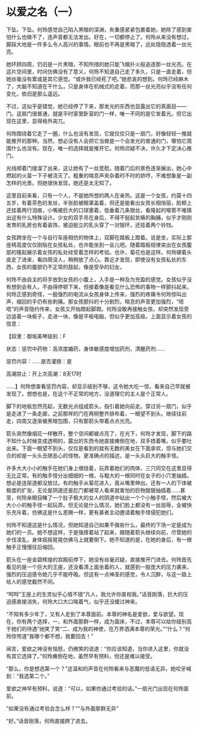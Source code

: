# 以爱之名（一）

下坠。下坠。何玲感觉自己陷入黑暗的深渊，失重感紧紧包裹着她，她除了感到害怕什么也做不了，连声音都无法发出。好在，一切都停止了。何玲从来没有想过，脚踩大地是一件多么令人高兴的事情。眼前也不再是黑暗了，远处隐隐透着一丝光亮。

她环顾四周，仍旧是一片黑暗，不知所措的她只能飞蛾扑火般追逐那一丝光亮。在这片空间里，时间仿佛没有了意义，何玲不知道自己走了多久，只是一直走着，但她丝毫没有累或是其它感觉。“或许我已经死了吧。”她悲哀的想到。何玲已经麻木了，大脑不知道在干什么，只是身体在机械式的走着，而那一丝光亮似乎没有任何变化，依旧是那么遥远。

不过，这似乎是错觉，她已经停了下来，那发光的东西也显露出它的真面目——门。这扇门很普通，就是平时家里卧室的门一样，唯一不同的是它发着光。但它出现在这里，显得格外突兀。

何玲围绕着它走了一圈，什么也没有发现，它就仅仅只是一扇门，好像轻轻一推就能推开的那种。当然，想必没有人会把它当做是一个会发光的普通的门，哪怕它周围什么也没有。现在，唯一的选择就是推开它。何玲迟疑不决，许久才下定决心推门。

光线顺着门缝溜了出来，这让她有了一丝宽慰。随着门后的景色逐渐展出，她心中燃起的火苗一下子被浇灭了。粗重的喘息声夹杂着时不时的娇哼，不难想象是一副怎样的光景。但她很快发现，她还是太无知了。

这里目前来看，只有一个人，不是她所想的两人在亲热。这是一个女孩，约莫十四五岁，有着茶色的发丝，半张脸被眼罩盖着，但还是能看出女孩长相俏丽，脸颊上还挂着两行泪痕，小嘴被巨大的口球塞着，低垂着几条银丝，看隆起的喉管不难猜出这有什么特殊设计。少女的双手吊在身后，不得不挺起贫瘠的胸脯，似乎才刚刚发育的乳房也有着装饰，被迫挺立的乳头穿了一对银环，还挂着两个铃铛。

女孩跨坐在一个与自行车座相仿的物体上，双脚在踏板上蹬着。说是坐，实际上那座椅高度仅仅刚贴在女孩私处，也许能坐到一会儿吧。随着踏板规律突出在女孩腹部的隆起展示着女孩的私处经受着怎样的考验。也许，菊花也是这样。何玲硬着头皮走了进来，看四周没人，稍稍放了点心。靠近才发现，即使没有女孩私处的东西，女孩的腹部仍不正常的鼓起，像是受孕的妇女。

何玲不由自主的将手放到女孩的小腹上，入手是一种及为充盈的感觉。女孩似乎没有想到会有人，不由得停顿下来，但接着像是看见什么恐怖的事物一样颤抖起来。何玲正感到奇怪，一股强烈的电流从女孩身体上传来，强烈的疼痛令何玲惊叫出声，缩回的手仍有些刺痛。那女孩颤抖的十分剧烈，喘息的声音更加强烈，“唔唔”的声音隐约传来，女孩又开始蹬起脚蹬。何玲没敢再接触女孩，却突然发现旁边竖着一块板子，走进一块，像是平板电脑，但似乎更加高级。上面显示着女孩的信息：

【奴隶：御坂美琴级别：F

状态：惩罚中药物：高浓度媚药，身体敏感度增加药剂，清醒药剂……

惩罚内容：……是否灌肠：是

高潮禁止：开上次高潮：8天17时

……】何玲想查看惩罚内容，却显示级别不够，这令她大吃一惊，看来自己早就被发现了。想想也是，在这个不正常的地方，没道理它的主人是个正常人。

脚下的地板忽然亮起，无数光点组成箭头，指引着她向前走。穿过另一扇门，似乎是走进了一条走廊，之前那样的门在两侧整齐排布着，一眼望不到头。继续往前走，四周又逐渐被黑暗包围，只有那箭头带着点点光亮。

箭头突然像烟花一样散开，整个空间都被点亮了，在光下，何玲才发现，脚下的路不知什么时候变成透明的，露出的东西令她直接瘫倒在地，双手捂着嘴，似乎要吐出来。下面一眼望不到头，仅仅是看到的就有无数的美女在下面承欢，但与她们交合的却是一头头丑陋恶心的怪物，更准确点的描述，是一头头巨大的触手怪。

许多大大小小的触手在她们身上缠绕着，玩弄着她们的肉体，三穴同交在这里显得无比正常。有的触手怪分出细细的一根，与粗大的一根同时在女子的小穴里抽插，想必是连尿道都没放过。有的触手从菊花进入，竟从嘴里伸出。还有一人的下体被极度的扩张，无论是阴道还是肛门都被常人看来就害怕的巨物狠狠抽插着……甚至，何玲亲眼目睹了一个肚子极大的女人的阴道中钻出一个个小触手怪，然后被大大小小的触手怪一起玩弄。但无论是什么情况，她们脸上都没有一丝屈辱，全被快乐充斥着，仿佛这是什么恩赐一样，更有甚者主动邀请着触手怪侵犯她们。

何玲不知道这是什么情况，但她知道自己如果不做些什么，最终的下场一定是成为她们的一员。她不想这样，于是强撑着站了起来，跟随着箭头继续向前，尽管她的步伐凌乱，身体摇摇晃晃仿佛马上就要倒下。她不知道的是，在她的身后，有一根触手正慢慢往后缩回。

箭头在一座金碧辉煌的宫殿前停下，她没有丝毫迟疑，直接推开门进去。何玲首先看见的是一个巨大的王座，还没看清上面坐着的人，就感到一股庞大的压力袭来，强烈的压迫感令她几乎不能呼吸。但这有一点神圣的感觉，令人沉醉，与这一路上给人的感觉截然不同。

“呵呵”王座上的生灵似乎心情不错“凡人，我允许你直视我。”话音刚落，巨大的压迫感直接消失，何玲大口大口喘着气，似乎还没缓过神来。

“不知有多少年了，又有人走到了本尊面前。本尊的神名是爱欲，爱与欲望。现在，你有两个选择，一、和外面那群一样，成为苗床，不过，本尊可以给你级别高于她们的待遇”祂笑了笑“二、成为我的神使，在万界洒满本尊的荣光。”“什么？”何玲惊愕道”我哪个都不想，我要回去！”

闻言，爱欲之神没有恼怒，仍微笑的说道：“你应该知道，当你进入这里，你就没有其它选择了。”何玲瘫倒在地，虽然早有预料，但还是难以接受。

“那么，你是想选第一个？”这温和的声音在何玲看来与恶魔的低语无异。她咬牙喊到：“我选第二个。”

爱欲之神早有预料，说道：“可以，如果你通过考验的话。”一扇光门出现在何玲面前。

”如果没有通过考验会怎么样？”“与外面那群无异”

“好。”话音刚落，何玲直接跨了进去。